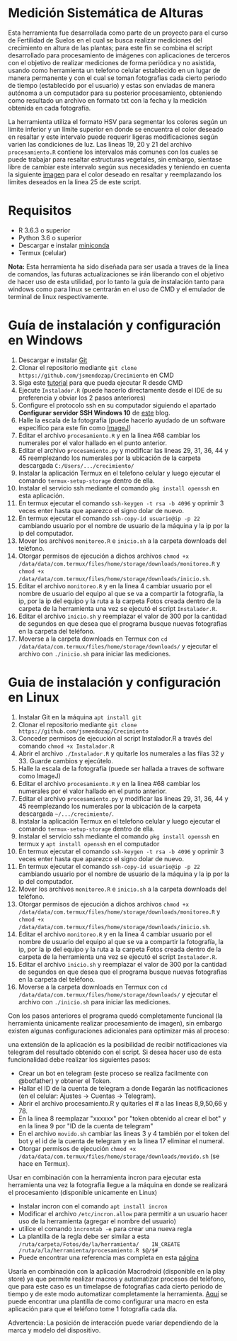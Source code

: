 # Medición Sistemática de Alturas

Esta herramienta fue desarrollada como parte de un proyecto para el curso de Fertilidad de Suelos en el cual se busca realizar mediciones del crecimiento en altura de las plantas; para este fin se combina el script desarrollado para procesamiento de imágenes con aplicaciones de terceros con el objetivo de realizar mediciones de forma periódica y no asistida, usando como herramienta un telefono celular establecido en un lugar de manera permanente y con el cual se toman fotografias cada cierto periodo de tiempo (establecido por el usuario) y estas son enviadas de manera autónoma a un computador para su posterior procesamiento, obteniendo como resultado un archivo en formato txt con la fecha y la medición obtenida en cada fotografía.

La herramienta utiliza el formato HSV para segmentar los colores según un límite inferior y un límite superior en donde se encuentra el color deseado en resaltar y este intervalo puede requerir ligeras modificaciones según varien las condiciones de luz. Las lineas 19, 20 y 21 del archivo `procesamiento.R` contiene los intervalos más comunes con los cuales se puede trabajar para resaltar estructuras vegetales, sin embargo, sientase libre de cambiar este intervalo según sus necesidades y teniendo en cuenta la siguiente [imagen](https://github.com/jsmendozap/Crecimiento/blob/main/HSV.png) para el color deseado en resaltar y reemplazando los límites deseados en la linea 25 de este script.

# Requisitos

- R 3.6.3 o superior
- Python 3.6 o superior
- Descargar e instalar [miniconda](https://docs.conda.io/en/latest/miniconda.html)
- Termux (celular)

**Nota:** Esta herramienta ha sido diseñada para ser usada a traves de la linea de comandos, las futuras actualizaciones se irán liberando con el objetivo de hacer uso de esta utilidad, por lo tanto la guía de instalación tanto para windows como para linux se centrarán en el uso de CMD y el emulador de terminal de linux respectivamente.

# Guía de instalación y configuración en Windows

1. Descargar e instalar [Git](https://git-scm.com/download/win)
2. Clonar el repositorio  mediante `git clone https://github.com/jsmendozap/Crecimiento` en CMD
3. Siga este [tutorial](https://www.youtube.com/watch?v=Guw2XgGvl44&ab_channel=JalayerAcademy) para que pueda ejecutar R desde CMD
4. Ejecute `Instalador.R` (puede hacerlo directamente desde el IDE de su preferencia y obviar los 2 pasos anteriores)
5. Configure el protocolo ssh en su computador siguiendo el apartado **Configurar servidor SSH Windows 10** de [este](https://www.profesionalreview.com/2018/11/30/ssh-windows-10/) blog.
6. Halle la escala de la fotografía (puede hacerlo ayudado de un software específico para este fin como [ImageJ](https://imagej.nih.gov/ij/download.html))
7. Editar el archivo `procesamiento.R` y en la linea #68 cambiar los numerales por el valor hallado en el punto anterior.
8. Editar el archivo `procesamiento.py` y modificar las lineas 29, 31, 36, 44 y 45 reemplezando los numerales por la ubicación de la carpeta descargada `C:/Users/.../crecimiento/`
9. Instalar la aplicación Termux en el telefono celular y luego ejecutar el comando `termux-setup-storage` dentro de ella.
10. Instalar el servicio ssh mediante el comando `pkg install openssh` en esta aplicación.
11. En termux ejecutar el comando `ssh-keygen -t rsa -b 4096` y oprimir 3 veces enter hasta que aparezco el signo dolar de nuevo. 
12. En termux ejecutar el comando `ssh-copy-id usuario@ip -p 22` cambiando usuario por el nombre de usuario de la máquina y la ip por la ip del computador.
13. Mover los archivos `monitoreo.R` e `inicio.sh` a la carpeta downloads del teléfono.
14.  Otorgar permisos de ejecución a dichos archivos `chmod +x /data/data/com.termux/files/home/storage/downloads/monitoreo.R` y  `chmod +x /data/data/com.termux/files/home/storage/downloads/inicio.sh`.
15. Editar el archivo `monitoreo.R` y en la linea 4 cambiar usuario por el nombre de usuario del equipo al que se va a compartir la fotografía, la ip, por la ip del equipo y la ruta a la carpeta Fotos creada dentro de la carpeta de la herramienta una vez se ejecutó el script `Instalador.R`.
16. Editar el archivo `inicio.sh` y reemplazar el valor de 300 por la cantidad de segundos en que desea que el programa busque nuevas fotografias en la carpeta del teléfono.
17. Moverse a la carpeta downloads en Termux con `cd /data/data/com.termux/files/home/storage/downloads/` y ejecutar el archivo con `./inicio.sh` para iniciar las mediciones.

# Guia de instalación y configuración en Linux

1. Instalar Git en la máquina `apt install git`
2. Clonar el repositorio  mediante `git clone https://github.com/jsmendozap/Crecimiento`
3. Conceder permisos de ejecución al script Instalador.R a través del comando `chmod +x Instalador.R` 
4. Abrir el archivo `./Instalador.R` y quitarle los numerales a las filas 32 y 33. Guarde cambios y ejecútelo.  
5. Halle la escala de la fotografía (puede ser hallada a traves de software como ImageJ)
6. Editar el archivo `procesamiento.R` y en la linea #68 cambiar los numerales por el valor hallado en el punto anterior.
7. Editar el archivo `procesamiento.py` y modificar las lineas 29, 31, 36, 44 y 45 reemplezando los numerales por la ubicación de la carpeta descargada `~/.../crecimiento/`.
8. Instalar la aplicación Termux en el telefono celular y luego ejecutar el comando `termux-setup-storage` dentro de ella. 
9. Instalar el servicio ssh mediante el comando `pkg install openssh` en termux y `apt install openssh` en el computador
10. En termux ejecutar el comando `ssh-keygen -t rsa -b 4096` y oprimir 3 veces enter hasta que aparezco el signo dolar de nuevo.
11. En termux ejecutar el comando `ssh-copy-id usuario@ip -p 22` cambiando usuario por el nombre de usuario de la máquina y la ip por la ip del computador.
12. Mover los archivos `monitoreo.R` e `inicio.sh` a la carpeta downloads del teléfono.
13. Otorgar permisos de ejecución a dichos archivos `chmod +x /data/data/com.termux/files/home/storage/downloads/monitoreo.R` y  `chmod +x /data/data/com.termux/files/home/storage/downloads/inicio.sh`.
14. Editar el archivo `monitoreo.R` y en la linea 4 cambiar usuario por el nombre de usuario del equipo al que se va a compartir la fotografía, la ip, por la ip del equipo y la ruta a la carpeta Fotos creada dentro de la carpeta de la herramienta una vez se ejecutó el script `Instalador.R`.
15. Editar el archivo `inicio.sh` y reemplazar el valor de 300 por la cantidad de segundos en que desea que el programa busque nuevas fotografias en la carpeta del teléfono.
16. Moverse a la carpeta downloads en Termux con `cd /data/data/com.termux/files/home/storage/downloads/` y ejecutar el archivo con `./inicio.sh` para iniciar las mediciones.

Con los pasos anteriores el programa quedó completamente funcional (la herramienta únicamente realizar procesamiento de imagen), sin embargo existen algunas configuraciones adicionales para optimizar más al proceso: 

una extensión de la aplicación es la posibilidad de recibir notificaciones via telegram del resultado obtenido con el script. Si desea hacer uso de esta    funcionalidad debe realizar los siguientes pasos:

* Crear un bot en telegram (este proceso se realiza facilmente con @botfather) y obtener el Token.
* Hallar el ID de la cuenta de telegram a donde llegarán las notificaciones (en el celular: Ajustes -> Cuentas -> Telegram).
* Abrir el archivo procesamiento.R y quitarles el # a las lineas 8,9,50,66 y 78.
* En la linea 8 reemplazar "xxxxxx" por "token obtenido al crear el bot" y en la linea 9 por "ID de la cuenta de telegram"
* En el archivo `movido.sh` cambiar las lineas 3 y 4 también por el token del bot y el id de la cuenta de telegram y en la linea 17 eliminar el numeral.
* Otorgar permisos de ejecución `chmod +x /data/data/com.termux/files/home/storage/downloads/movido.sh` (se hace en Termux).


Usar en combinación con la herramienta incron para ejecutar esta herramienta una vez la fotografía llegue a la máquina en donde se realizará el procesamiento (disponible unicamente en Linux)

* Instalar incron con el comando `apt install incron`
* Modificar el archivo `/etc/incron.allow` para permitir a un usuario hacer uso de la herramienta (agregar el nombre del usuario)
* utilice el comando `ìncrontab -e` para crear una nueva regla
* La plantilla de la regla debe ser similar a esta `/ruta/carpeta/Fotos/de/la/herramienta/    IN_CREATE       /ruta/a/la/herramienta/procesamiento.R $@/$#`
* Puede encontrar una referencia mas completa en esta [página](https://www.xn--linuxenespaol-skb.com/tutoriales/monitorear-archivos-y-carpetas-en-tu-linux-con-incron-incrontab/)


Usarla en combinación con la aplicación Macrodroid (disponible en la play store) ya que permite realizar macros y automatizar procesos del teléfono, que para este caso es un timelapse de fotografias cada cierto periodo de tiempo y de este modo automatizar completamente la herramienta. [Aquí](https://github.com/jsmendozap/Crecimiento/blob/main/Timelapse_2.png) se puede encontrar una plantilla de como configurar una macro en esta aplicación para que el teléfono tome 1 fotografía cada día. 

Advertencia: La posición de interacción puede variar dependiendo de la marca y modelo del dispositivo.

